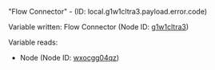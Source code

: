 "Flow Connector" - (ID: local.g1w1cltra3.payload.error.code)

Variable written:
Flow Connector (Node ID: [g1w1cltra3](../nodes/g1w1cltra3.md))

Variable reads:
* Node (Node ID: [wxocgg04qz](../nodes/wxocgg04qz.md))
